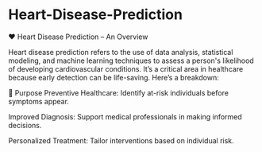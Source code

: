 # Heart-Disease-Prediction

❤️ Heart Disease Prediction – An Overview

Heart disease prediction refers to the use of data analysis, statistical modeling, and machine learning techniques to assess a person's likelihood of developing cardiovascular conditions. It’s a critical area in healthcare because early detection can be life-saving. Here’s a breakdown:

🧠 Purpose
Preventive Healthcare: Identify at-risk individuals before symptoms appear.

Improved Diagnosis: Support medical professionals in making informed decisions.

Personalized Treatment: Tailor interventions based on individual risk.

